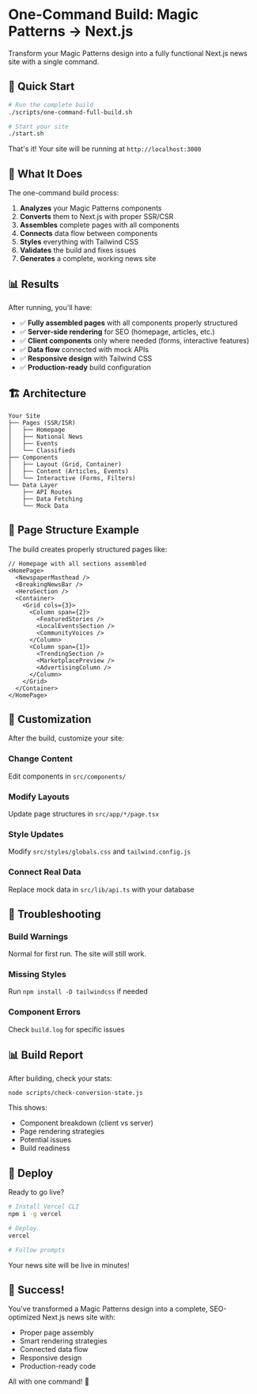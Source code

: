 # One-Command Build: Magic Patterns → Next.js

Transform your Magic Patterns design into a fully functional Next.js news site with a single command.

## 🚀 Quick Start

```bash
# Run the complete build
./scripts/one-command-full-build.sh

# Start your site
./start.sh
```

That's it! Your site will be running at `http://localhost:3000`

## 🎯 What It Does

The one-command build process:

1. **Analyzes** your Magic Patterns components
2. **Converts** them to Next.js with proper SSR/CSR
3. **Assembles** complete pages with all components
4. **Connects** data flow between components
5. **Styles** everything with Tailwind CSS
6. **Validates** the build and fixes issues
7. **Generates** a complete, working news site

## 📊 Results

After running, you'll have:

- ✅ **Fully assembled pages** with all components properly structured
- ✅ **Server-side rendering** for SEO (homepage, articles, etc.)
- ✅ **Client components** only where needed (forms, interactive features)
- ✅ **Data flow** connected with mock APIs
- ✅ **Responsive design** with Tailwind CSS
- ✅ **Production-ready** build configuration

## 🏗️ Architecture

```
Your Site
├── Pages (SSR/ISR)
│   ├── Homepage
│   ├── National News
│   ├── Events
│   └── Classifieds
├── Components
│   ├── Layout (Grid, Container)
│   ├── Content (Articles, Events)
│   └── Interactive (Forms, Filters)
└── Data Layer
    ├── API Routes
    ├── Data Fetching
    └── Mock Data
```

## 📝 Page Structure Example

The build creates properly structured pages like:

```tsx
// Homepage with all sections assembled
<HomePage>
  <NewspaperMasthead />
  <BreakingNewsBar />
  <HeroSection />
  <Container>
    <Grid cols={3}>
      <Column span={2}>
        <FeaturedStories />
        <LocalEventsSection />
        <CommunityVoices />
      </Column>
      <Column span={1}>
        <TrendingSection />
        <MarketplacePreview />
        <AdvertisingColumn />
      </Column>
    </Grid>
  </Container>
</HomePage>
```

## 🔧 Customization

After the build, customize your site:

### Change Content
Edit components in `src/components/`

### Modify Layouts  
Update page structures in `src/app/*/page.tsx`

### Style Updates
Modify `src/styles/globals.css` and `tailwind.config.js`

### Connect Real Data
Replace mock data in `src/lib/api.ts` with your database

## 🐛 Troubleshooting

### Build Warnings
Normal for first run. The site will still work.

### Missing Styles
Run `npm install -D tailwindcss` if needed

### Component Errors
Check `build.log` for specific issues

## 📊 Build Report

After building, check your stats:

```bash
node scripts/check-conversion-state.js
```

This shows:
- Component breakdown (client vs server)
- Page rendering strategies
- Potential issues
- Build readiness

## 🚀 Deploy

Ready to go live?

```bash
# Install Vercel CLI
npm i -g vercel

# Deploy
vercel

# Follow prompts
```

Your news site will be live in minutes!

## 🎉 Success!

You've transformed a Magic Patterns design into a complete, SEO-optimized Next.js news site with:

- Proper page assembly
- Smart rendering strategies  
- Connected data flow
- Responsive design
- Production-ready code

All with one command! 🎯